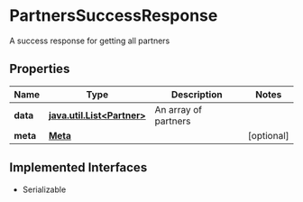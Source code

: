 

# PartnersSuccessResponse

A success response for getting all partners

## Properties

Name | Type | Description | Notes
------------ | ------------- | ------------- | -------------
**data** | [**java.util.List&lt;Partner&gt;**](Partner.md) | An array of partners | 
**meta** | [**Meta**](Meta.md) |  |  [optional]


## Implemented Interfaces

* Serializable


